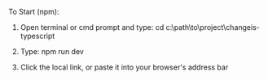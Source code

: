 To Start (npm):
  1. Open terminal or cmd prompt and type: 
    cd c:\path\to\project\changeis-typescript

  2. Type: 
    npm run dev
    
  3. Click the local link, or paste it into your browser's address bar